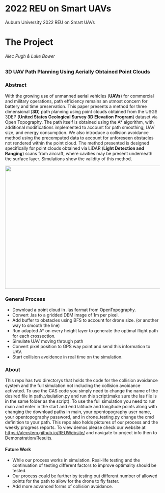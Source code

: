 # 2022 REU on Smart UAVs
Auburn University 2022 REU on Smart UAVs

# The Project

###### Alec Pugh & Luke Bower

### 3D UAV Path Planning Using Aerially Obtained Point Clouds

### Abstract
With the growing use of unmanned aerial vehicles (**UAVs**) for commercial and military operations,
path efficiency remains an utmost concern for battery and time preservation. This paper presents a
method for three dimensional (**3D**) path planning using point clouds obtained from the USGS 3DEP
(**United States Geological Survey 3D Elevation Program**) dataset via Open Topography. The
path itself is obtained using the A* algorithm, with additional modifications implemented to account for
path smoothing, UAV size, and energy consumption. We also introduce a collision avoidance method
using the precomputed data to account for unforeseen obstacles not rendered within the point cloud. The
method presented is designed specifically for point clouds obtained via LiDAR (**Light Detection and
Ranging**) scans from aircraft, where cavities may be present underneath the surface layer. Simulations
show the validity of this method.


<p align="center">
  <img src="images/demo.gif" width="700" height="400" >
</p>

### General Process
* Download a point cloud in .las format from OpenTopography.
* Convert .las to a gridded DEM image of 1m per pixel.
* Add buffer to obstacles using BFS to account for drone size. (or another way to smooth the line)
* Run adapted A* on every height layer to generate the optimal flight path for each crossection.
* Simulate UAV moving through path
* Convert pixel position to GPS way point and send this information to UAV.
* Start collision avoidence in real time on the simulation.

### About
This repo has two directorys that holds the code for the collision avoidance system and the full simulation not including the collision avoidance activated. To use the CAS code you simply need to change the name of the desired file in path_visulation.py and run this script(make sure the las file is in the same folder as the script). To use the full simulation you need to run main and enter in the start and end latitude and longitude points along with changing the download paths in main, your opentopography user name, your opentopography password, and in drone_testing.py change the cmd definition to your path. This repo also holds pictures of our process and the weekly progress reports. To view demos please check our website at https://alecstem.github.io/REUWebsite/ and navigate to project info then to Demonstration/Results.

#### Future Work
* While our process works in simulation. Real-life testing and the continuation of testing different factors to improve optimality should be tested.  
* Our process could be further by testing out different number of allowed points for the path to allow for the drone to fly faster. 
* Add more advanced forms of collision avoidance.


